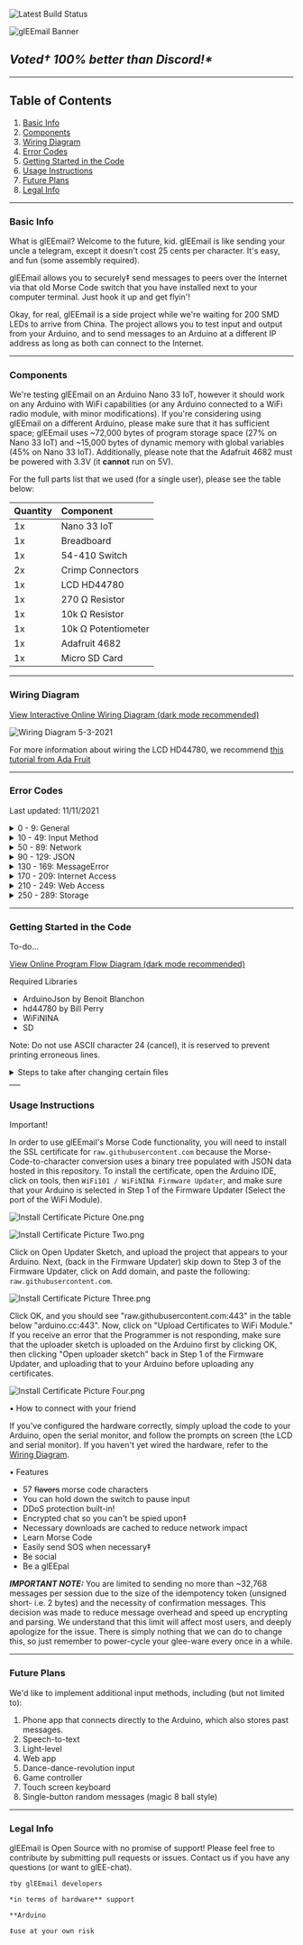 ![Latest Build Status](https://github.com/Matt-and-Gib/gleemail/actions/workflows/compile.yml/badge.svg?branch=main)

![glEEmail Banner](resources/glEEmail_social_media_final.png)

## _Voted† 100% better than Discord!*_

___

## Table of Contents

1. [Basic Info](#info)
2. [Components](#parts)
3. [Wiring Diagram](#diagram)
4. [Error Codes](#errortable)
5. [Getting Started in the Code](#gettingstarted)
6. [Usage Instructions](#instructions)
7. [Future Plans](#plans)
8. [Legal Info](#legal)

___

### <a name="info"></a>**Basic Info**

What is glEEmail? Welcome to the future, kid. glEEmail is like sending your uncle a telegram, except it doesn't cost 25 cents per character. It's easy, and fun (some assembly required).

glEEmail allows you to securely‡ send messages to peers over the Internet via that old Morse Code switch that you have installed next to your computer terminal. Just hook it up and get flyin'!

Okay, for real, glEEmail is a side project while we're waiting for 200 SMD LEDs to arrive from China. The project allows you to test input and output from your Arduino, and to send messages to an Arduino at a different IP address as long as both can connect to the Internet.
___

### <a name="parts"></a>**Components**

We're testing glEEmail on an Arduino Nano 33 IoT, however it should work on any Arduino with WiFi capabilities (or any Arduino connected to a WiFi radio module, with minor modifications). If you're considering using glEEmail on a different Arduino, please make sure that it has sufficient space; glEEmail uses ~72,000 bytes of program storage space (27% on Nano 33 IoT) and ~15,000 bytes of dynamic memory with global variables (45% on Nano 33 IoT). Additionally, please note that the Adafruit 4682 must be powered with 3.3V (it **cannot** run on 5V).

For the full parts list that we used (for a single user), please see the table below:

|Quantity|Component|
|-------------|:---|
|1x|Nano 33 IoT|
|1x|Breadboard|
|1x|54-410 Switch|
|2x|Crimp Connectors|
|1x|LCD HD44780|
|1x|270 Ω Resistor|
|1x|10k Ω Resistor|
|1x|10k Ω Potentiometer|
|1x|Adafruit 4682|
|1x|Micro SD Card|

___

### <a name="diagram"></a>**Wiring Diagram**

[View Interactive Online Wiring Diagram (dark mode recommended)](https://app.diagrams.net/?src=about#HMatt-and-Gib%2Fgleemail%2Fmain%2Fwiring%20diagram.drawio)

![Wiring Diagram 5-3-2021](https://github.com/Matt-and-Gib/gleemail/raw/main/resources/Wiring%20Diagram%205-3-21.png)

For more information about wiring the LCD HD44780, we recommend [this tutorial from Ada Fruit](https://learn.adafruit.com/character-lcds/wiring-a-character-lcd)

___

### <a name="errortable"></a>**Error Codes**

Last updated: 11/11/2021
<details>
<summary>0 - 9: General</summary>

|Code|Title|Notes|Severity|
|----|-----|-----|--------|
|0|None|No error was reported|N/A|
|1|Debug Debug Log|Verified that debug log is functional|N/A|
|2|Unknown Setup State|An unknown step was specified in setup|High|
|3|Continuous Frame Latency|Lag may cause inaccuracies in input|High|
|4|All Functions Succeeded||N/A|
</details>

<details>
<summary>10 - 49: Input Method</summary>

|Code|Title|Notes|Severity|
|----|-----|-----|--------|
|10|Morse Phrase Imminent Overflow|The Morse phrase is at capacity and must be committed without storing the provided dot/dash|High|
|12|Morse Code Lookup Failed|The entered combination of dots and dashes does not match any Morse Code pattern|Low|
|13|Morse Message To Send Reached Chat Complete Threshold|Entered message has reached the maximum length and must be sent immediately|Low|
|14|Morse Message To Send Exceeded Chat Complete Threshold|Entered message has exceeded the maximum length and must be sent immediately without storing the provided character|High|
|17|Commit Empty Message||High|
|18|Version Number Overflow||High|
|19|Morse Code Char Pairs Version Mismatch||Low|
|20|Message Only Whitespace||Low|
</details>

<details>
<summary>50 - 89: Network</summary>

|Code|Title|Notes|Severity|
|----|-----|-----|--------|
|51|Unknown Message Sender||High|
|52|Too Many Messages Received||High|
|53|Heartbeat Flatline|Too many consecutive heartbeats missing|High|
|54|Outgoing Token Timestamp Elapsed||High|
|57|Unknown Incoming Message Type||High|
|58|Confirmation No Match Found||Low|
|59|Duplicate Handshake||Low|
|60|Unexpected Handshake from Connected IP|Either received handshake after token removed from queue (expired) or handshake has unique idempotency token|Low|
|61|Heartbeat Stillborn|Heartbeat never received|High|
|62|Connection Attempt while Connected||Low|
|63|Authentication Failed|UserID and PeerID not unique or peer signature invalid|High|
|64|Getting Messages Took Significantly Longer than Allocated||High|
|65|Getting Messages Took Insignificantly Longer than Allocated||Low|
|66|Processing Incoming Messages Took Significantly Longer than Allocated|Note: this will occur once when first authenticating peer and can be safely ignored|High|
|67|Processing Incoming Messages Took Insignificantly Longer than Allocated||Low|
|68|Sending Messages Took Significantly Longer than Allocated||High|
|69|Sending Messages Took Insignificantly Longer than Allocated||Low|
|70|Received Unauthentic Message|Decryption of chat message revealed it may have been tampered with (message will be discarded)|High|
</details>

<details>
<summary>90 - 129: JSON</summary>

|Code|Title|Notes|Severity|
|----|-----|-----|--------|
|90|Nullptr Payload|No data provided to deserialize|High|
|91|Prefs Deserialization Error|Could not read prefs file|High|
|92|Message Deserialization Error|Could not read message|High|
|93|Input Data Deserialization Error|Could not read downloaded data|High|
</details>

<details>
<summary>130 - 169: MessageError</summary>

|Code|Title|Notes|Severity|
|----|-----|-----|--------|
|130|None|No message error|N/A|
</details>

<details>
<summary>170 - 209: Internet Access</summary>

|Code|Title|Notes|Severity|
|----|-----|-----|--------|
|170|Passed Invalid Parameter|SSID or Password invalid|High|
|171|Connection Failed|May attempt retry|High|
|172|WiFi Connection Failed Retry Occurred||High|
|173|Unknown Status||High|
|174|SSID Possibly Truncated|Characters after SSID max length may have been missed|High|
|175|Password Possibly Truncated|Characters after Password max length may have been missed|High|
|176|Disconnected During Connection Attempt||High|
</details>

<details>
<summary>210 - 249: Web Access</summary>

|Code|Title|Notes|Severity|
|----|-----|-----|--------|
|210|Header Termination Omitted||High|
|211|Download Impossible: Not Connected||High|
|212|Secure Connection To Server Failed|SSL certificate may not be installed|High|
|213|Request to Server Header Invalid||High|
|214|Data Buffer Overflow||High|
|215|Data Buffer Underutilized||Low|
</details>

<details>
<summary>250 - 289: Storage</summary>

|Code|Title|Notes|Severity|
|----|-----|-----|--------|
|250|Prefs File Size Greater Than Prefs Document Size|Unable to read full prefs file from SD|High|
|251|Storage Not Detected|Verify that SD card is inserted correctly|High|
|252|Couldn't Load Prefs|Preferences file not found|Low|
</details>

___

### <a name="gettingstarted"></a>**Getting Started in the Code**

To-do...

[View Online Program Flow Diagram (dark mode recommended)](https://app.diagrams.net/?src=about#HMatt-and-Gib%2Fgleemail%2Fmain%2FglEEmail%20flow.drawio)

Required Libraries

- ArduinoJson by Benoit Blanchon
- hd44780 by Bill Perry
- WiFiNINA
- SD

Note: Do not use ASCII character 24 (cancel), it is reserved to prevent printing erroneous lines.

<details>
<summary>Steps to take after changing certain files</summary>

- preferences.h
	- Increment `PREFERENCES_VERSION` in `src/include/preferences.h`
	- Re-Calculate `CALCULATED_PREFS_SIZE` in `src/include/preferences.h`

- MorseCodeCharPairs.json (note: don't forget to update `SERVER` and `SERVER_REQUEST` URLs to your forked repo)
	- Increment `morseCodeCharPairsVersion` in `data/MorseCodeCharPairsVersion`
	- Re-Calculate `CALCULATED_MCCP_DOCUMENT_SIZE_IN_BYTES` in `data/MorseCodeCharPairs.json`

</details>
___

### <a name="instructions"></a>**Usage Instructions**

Important!

In order to use glEEmail's Morse Code functionality, you will need to install the SSL certificate for `raw.githubusercontent.com` because the Morse-Code-to-character conversion uses a binary tree populated with JSON data hosted in this repository. To install the certificate, open the Arduino IDE, click on tools, then `WiFi101 / WiFiNINA Firmware Updater`, and make sure that your Arduino is selected in Step 1 of the Firmware Updater (Select the port of the WiFi Module).

![Install Certificate Picture One.png](resources/InstallCertificatePictureOne.png)

![Install Certificate Picture Two.png](resources/InstallCertificatePictureTwo.png)

Click on Open Updater Sketch, and upload the project that appears to your Arduino. Next, (back in the Firmware Updater) skip down to Step 3 of the Firmware Updater, click on Add domain, and paste the following: `raw.githubusercontent.com`.

![Install Certificate Picture Three.png](resources/InstallCertificatePictureThree.png)

Click OK, and you should see "raw.githubusercontent.com:443" in the table below "arduino.cc:443". Now, click on "Upload Certificates to WiFi Module." If you receive an error that the Programmer is not responding, make sure that the uploader sketch is uploaded on the Arduino first by clicking OK, then clicking "Open uploader sketch" back in Step 1 of the Firmware Updater, and uploading that to your Arduino before uploading any certificates.

![Install Certificate Picture Four.png](resources/InstallCertificatePictureFour.png)

• How to connect with your friend

If you've configured the hardware correctly, simply upload the code to your Arduino, open the serial monitor, and follow the prompts on screen (the LCD and serial monitor). If you haven't yet wired the hardware, refer to the [Wiring Diagram](#diagram).

• Features

- 57 ~~flavors~~ morse code characters
- You can hold down the switch to pause input
- DDoS protection built-in!
- Encrypted chat so you can't be spied upon‡
- Necessary downloads are cached to reduce network impact
- Learn Morse Code
- Easily send SOS when necessary‡
- Be social
- Be a glEEpal

***IMPORTANT NOTE:*** You are limited to sending no more than ~32,768 messages per session due to the size of the idempotency token (unsigned short- i.e. 2 bytes) and the necessity of confirmation messages. This decision was made to reduce message overhead and speed up encrypting and parsing. We understand that this limit will affect most users, and deeply apologize for the issue. There is simply nothing that we can do to change this, so just remember to power-cycle your glee-ware every once in a while.
___

### <a name="plans"></a>**Future Plans**

We'd like to implement additional input methods, including (but not limited to):

1. Phone app that connects directly to the Arduino, which also stores past messages.
2. Speech-to-text
3. Light-level
4. Web app
5. Dance-dance-revolution input
6. Game controller
7. Touch screen keyboard
8. Single-button random messages (magic 8 ball style)

___

### <a name="legal"></a>**Legal Info**

glEEmail is Open Source with no promise of support! Please feel free to contribute by submitting pull requests or issues. Contact us if you have any questions (or want to glEE-chat).

`†by glEEmail developers`

`*in terms of hardware** support`

`**Arduino`

`‡use at your own risk`
